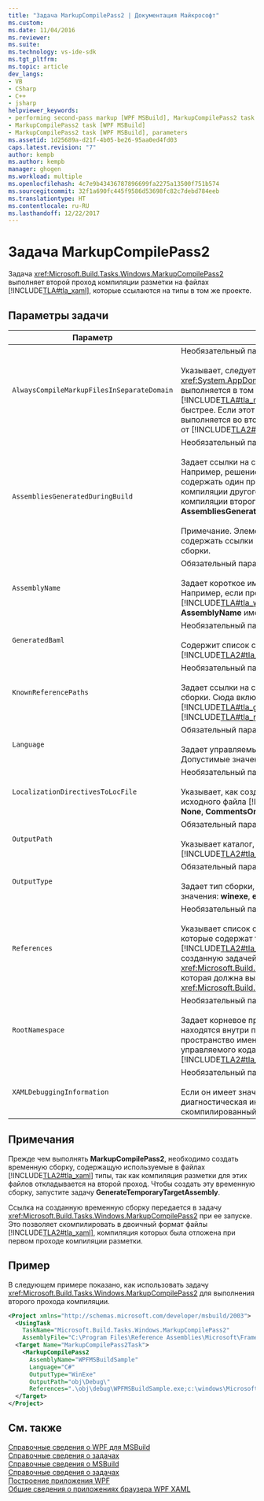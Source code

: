 ```yaml
---
title: "Задача MarkupCompilePass2 | Документация Майкрософт"
ms.custom: 
ms.date: 11/04/2016
ms.reviewer: 
ms.suite: 
ms.technology: vs-ide-sdk
ms.tgt_pltfrm: 
ms.topic: article
dev_langs:
- VB
- CSharp
- C++
- jsharp
helpviewer_keywords:
- performing second-pass markup [WPF MSBuild], MarkupCompilePass2 task
- MarkupCompilePass2 task [WPF MSBuild]
- MarkupCompilePass2 task [WPF MSBuild], parameters
ms.assetid: 1d25689a-d21f-4b05-be26-95aa0ed4fd03
caps.latest.revision: "7"
author: kempb
ms.author: kempb
manager: ghogen
ms.workload: multiple
ms.openlocfilehash: 4c7e9b43436787896699fa2275a13500f751b574
ms.sourcegitcommit: 32f1a690fc445f9586d53698fc82c7debd784eeb
ms.translationtype: HT
ms.contentlocale: ru-RU
ms.lasthandoff: 12/22/2017
---
```

# <a name="markupcompilepass2-task"></a>Задача MarkupCompilePass2
Задача <xref:Microsoft.Build.Tasks.Windows.MarkupCompilePass2> выполняет второй проход компиляции разметки на файлах [!INCLUDE[TLA#tla_xaml](../msbuild/includes/tlasharptla_xaml_md.md)], которые ссылаются на типы в том же проекте.  
  
## <a name="task-parameters"></a>Параметры задачи  
  
|Параметр|Описание:|  
|---------------|-----------------|  
|`AlwaysCompileMarkupFilesInSeparateDomain`|Необязательный параметр типа **Boolean**.<br /><br /> Указывает, следует ли запускать задачу в отдельном <xref:System.AppDomain>. Если этот параметр возвращает **false**, задача выполняется в том же <xref:System.AppDomain>, что и [!INCLUDE[TLA#tla_msbuild](../msbuild/includes/tlasharptla_msbuild_md.md)]. Это позволяет выполнить задачу быстрее. Если этот параметр возвращает значение **true**, то задача выполняется во втором <xref:System.AppDomain>, который изолирован от [!INCLUDE[TLA2#tla_msbuild](../msbuild/includes/tla2sharptla_msbuild_md.md)] и работает медленнее.|  
|`AssembliesGeneratedDuringBuild`|Необязательный параметр типа **String[]**.<br /><br /> Задает ссылки на сборки, которые изменяются в процессе сборки. Например, решение [!INCLUDE[TLA#tla_visualstu2005](../msbuild/includes/tlasharptla_visualstu2005_md.md)] может содержать один проект, который ссылается на выходные данные компиляции другого проекта. В этом случае выходные данные компиляции второго проекта можно добавить в **AssembliesGeneratedDuringBuild**.<br /><br /> Примечание. Элемент **AssembliesGeneratedDuringBuild** должен содержать ссылки на полный набор сборок, созданных решением сборки.|  
|`AssemblyName`|Обязательный параметр **string**.<br /><br /> Задает короткое имя сборки, которая создается для проекта. Например, если проект создает исполняемый файл [!INCLUDE[TLA#tla_win](../msbuild/includes/tlasharptla_win_md.md)] с именем **WinExeAssembly.exe**, то параметр **AssemblyName** имеет значение **WinExeAssembly**.|  
|`GeneratedBaml`|Необязательный параметр вывода **ITaskItem[]**.<br /><br /> Содержит список созданных файлов в двоичном формате [!INCLUDE[TLA2#tla_xaml](../msbuild/includes/tla2sharptla_xaml_md.md)].|  
|`KnownReferencePaths`|Необязательный параметр типа **String[]**.<br /><br /> Задает ссылки на сборки, которые не изменяются в процессе сборки. Сюда включаются сборки, расположенные в [!INCLUDE[TLA#tla_gac](../msbuild/includes/tlasharptla_gac_md.md)], в каталоге установки [!INCLUDE[TLA#tla_netframewk](../misc/includes/tlasharptla_netframewk_md.md)] и т. д.|  
|`Language`|Обязательный параметр **string**.<br /><br /> Задает управляемый язык, который поддерживает компилятор. Допустимые значения: **C#**, **VB**, **JScript** и **C++**.|  
|`LocalizationDirectivesToLocFile`|Необязательный параметр типа **String**.<br /><br /> Указывает, как создать сведения о локализации для каждого исходного файла [!INCLUDE[TLA2#tla_xaml](../msbuild/includes/tla2sharptla_xaml_md.md)]. Допустимые значения: **None**, **CommentsOnly** и **All**.|  
|`OutputPath`|Обязательный параметр **string**.<br /><br /> Указывает каталог, в котором сохраняются созданные файлы [!INCLUDE[TLA2#tla_xaml](../msbuild/includes/tla2sharptla_xaml_md.md)] в двоичном формате.|  
|`OutputType`|Обязательный параметр **string**.<br /><br /> Задает тип сборки, которая создается проектом. Допустимые значения: **winexe**, **exe**, **library** и **netmodule**.|  
|`References`|Необязательный параметр **ITaskItem[]**.<br /><br /> Указывает список содержащихся в файлах ссылок на сборки, которые содержат типы, используемые в файлах [!INCLUDE[TLA2#tla_xaml](../msbuild/includes/tla2sharptla_xaml_md.md)]. Одна ссылка указывает на сборку, созданную задачей <xref:Microsoft.Build.Tasks.Windows.GenerateTemporaryTargetAssembly>, которая должна выполняться перед задачей <xref:Microsoft.Build.Tasks.Windows.MarkupCompilePass2>.|  
|`RootNamespace`|Необязательный параметр типа **String**.<br /><br /> Задает корневое пространство имен для классов, которые находятся внутри проекта. **RootNamespace** также используется как пространство имен по умолчанию для созданного файла управляемого кода, если соответствующий файл [!INCLUDE[TLA2#tla_xaml](../msbuild/includes/tla2sharptla_xaml_md.md)] не содержит атрибут `x:Class`.|  
|`XAMLDebuggingInformation`|Необязательный параметр типа **Boolean**.<br /><br /> Если он имеет значение **true**, для помощи в отладке создается диагностическая информация, которая помещается в скомпилированный элемент [!INCLUDE[TLA2#tla_xaml](../msbuild/includes/tla2sharptla_xaml_md.md)].|  
  
## <a name="remarks"></a>Примечания  
 Прежде чем выполнять **MarkupCompilePass2**, необходимо создать временную сборку, содержащую используемые в файлах [!INCLUDE[TLA2#tla_xaml](../msbuild/includes/tla2sharptla_xaml_md.md)] типы, так как компиляция разметки для этих файлов откладывается на второй проход. Чтобы создать эту временную сборку, запустите задачу **GenerateTemporaryTargetAssembly**.  
  
 Ссылка на созданную временную сборку передается в задачу <xref:Microsoft.Build.Tasks.Windows.MarkupCompilePass2> при ее запуске. Это позволяет скомпилировать в двоичный формат файлы [!INCLUDE[TLA2#tla_xaml](../msbuild/includes/tla2sharptla_xaml_md.md)], компиляция которых была отложена при первом проходе компиляции разметки.  
  
## <a name="example"></a>Пример  
 В следующем примере показано, как использовать задачу <xref:Microsoft.Build.Tasks.Windows.MarkupCompilePass2> для выполнения второго прохода компиляции.  
  
```xml  
<Project xmlns="http://schemas.microsoft.com/developer/msbuild/2003">  
  <UsingTask   
    TaskName="Microsoft.Build.Tasks.Windows.MarkupCompilePass2"   
    AssemblyFile="C:\Program Files\Reference Assemblies\Microsoft\Framework\v3.0\PresentationBuildTasks.dll" />  
  <Target Name="MarkupCompilePass2Task">  
    <MarkupCompilePass2   
      AssemblyName="WPFMSBuildSample"  
      Language="C#"  
      OutputType="WinExe"  
      OutputPath="obj\Debug\"  
      References=".\obj\debug\WPFMSBuildSample.exe;c:\windows\Microsoft.net\Framework\v2.0.50727\System.dll;C:\Program Files\Reference Assemblies\Microsoft\WinFx\v3.0\PresentationCore.dll;C:\Program Files\Reference Assemblies\Microsoft\WinFx\v3.0\PresentationFramework.dll;C:\Program Files\Reference Assemblies\Microsoft\WinFx\v3.0\WindowsBase.dll" />  
  </Target>  
</Project>  
```  
  
## <a name="see-also"></a>См. также  
 [Справочные сведения о WPF для MSBuild](../msbuild/wpf-msbuild-reference.md)   
 [Справочные сведения о задачах](../msbuild/wpf-msbuild-task-reference.md)   
 [Справочные сведения о MSBuild](../msbuild/msbuild-reference.md)   
 [Справочные сведения о задачах](../msbuild/msbuild-task-reference.md)   
 [Построение приложения WPF](/dotnet/framework/wpf/app-development/building-a-wpf-application-wpf)   
 [Общие сведения о приложениях браузера WPF XAML](/dotnet/framework/wpf/app-development/wpf-xaml-browser-applications-overview)